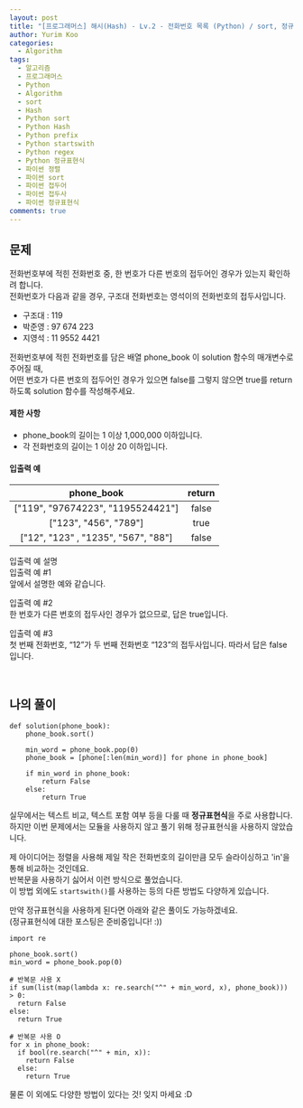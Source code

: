```yaml
---
layout: post
title: "[프로그래머스] 해시(Hash) - Lv.2 - 전화번호 목록 (Python) / sort, 정규표현식, startswith"
author: Yurim Koo
categories:
  - Algorithm
tags:
  - 알고리즘
  - 프로그래머스
  - Python
  - Algorithm
  - sort
  - Hash
  - Python sort
  - Python Hash
  - Python prefix
  - Python startswith
  - Python regex
  - Python 정규표현식
  - 파이썬 정렬
  - 파이썬 sort
  - 파이썬 접두어
  - 파이썬 접두사 
  - 파이썬 정규표현식
comments: true
---
```


## 문제
전화번호부에 적힌 전화번호 중, 한 번호가 다른 번호의 접두어인 경우가 있는지 확인하려 합니다.  
전화번호가 다음과 같을 경우, 구조대 전화번호는 영석이의 전화번호의 접두사입니다.  

- 구조대 : 119
- 박준영 : 97 674 223
- 지영석 : 11 9552 4421  

전화번호부에 적힌 전화번호를 담은 배열 phone_book 이 solution 함수의 매개변수로 주어질 때,  
어떤 번호가 다른 번호의 접두어인 경우가 있으면 false를 그렇지 않으면 true를 return 하도록 solution 함수를 작성해주세요.  

#### 제한 사항

- phone_book의 길이는 1 이상 1,000,000 이하입니다.
- 각 전화번호의 길이는 1 이상 20 이하입니다.  

#### 입출력 예

|phone_book|return|
|:--:|:--:|
|["119", "97674223", "1195524421"]|false|
|["123", "456", "789"]|true|
|["12", "123" , "1235", "567", "88"]|false|

입출력 예 설명  
입출력 예 #1  
앞에서 설명한 예와 같습니다.  

입출력 예 #2  
한 번호가 다른 번호의 접두사인 경우가 없으므로, 답은 true입니다.  

입출력 예 #3  
첫 번째 전화번호, “12”가 두 번째 전화번호 “123”의 접두사입니다. 따라서 답은 false입니다.  

<br>

## 나의 풀이

<pre><code>def solution(phone_book):
    phone_book.sort()

    min_word = phone_book.pop(0)
    phone_book = [phone[:len(min_word)] for phone in phone_book]

    if min_word in phone_book:
        return False
    else:
        return True
</code></pre>

실무에서는 텍스트 비교, 텍스트 포함 여부 등을 다룰 때 **정규표현식**을 주로 사용합니다.  
하지만 이번 문제에서는 모듈을 사용하지 않고 풀기 위해 정규표현식을 사용하지 않았습니다.  

제 아이디어는 정렬을 사용해 제일 작은 전화번호의 길이만큼 모두 슬라이싱하고 'in'을 통해 비교하는 것인데요.  
반복문을 사용하기 싫어서 이런 방식으로 풀었습니다.  
이 방법 외에도 `startswith()`를 사용하는 등의 다른 방법도 다양하게 있습니다.  

만약 정규표현식을 사용하게 된다면 아래와 같은 풀이도 가능하겠네요.  
(정규표현식에 대한 포스팅은 준비중입니다! :))
<pre><code>import re

phone_book.sort()
min_word = phone_book.pop(0)

# 반복문 사용 X
if sum(list(map(lambda x: re.search("^" + min_word, x), phone_book))) > 0:
  return False
else:
  return True

# 반복문 사용 O
for x in phone_book:
  if bool(re.search("^" + min, x)):
    return False
  else:
    return True
</code></pre>

물론 이 외에도 다양한 방법이 있다는 것! 잊지 마세요 :D  
